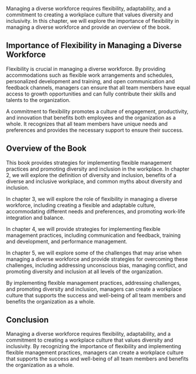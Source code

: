 
Managing a diverse workforce requires flexibility, adaptability, and a commitment to creating a workplace culture that values diversity and inclusivity. In this chapter, we will explore the importance of flexibility in managing a diverse workforce and provide an overview of the book.

Importance of Flexibility in Managing a Diverse Workforce
---------------------------------------------------------

Flexibility is crucial in managing a diverse workforce. By providing accommodations such as flexible work arrangements and schedules, personalized development and training, and open communication and feedback channels, managers can ensure that all team members have equal access to growth opportunities and can fully contribute their skills and talents to the organization.

A commitment to flexibility promotes a culture of engagement, productivity, and innovation that benefits both employees and the organization as a whole. It recognizes that all team members have unique needs and preferences and provides the necessary support to ensure their success.

Overview of the Book
--------------------

This book provides strategies for implementing flexible management practices and promoting diversity and inclusion in the workplace. In chapter 2, we will explore the definition of diversity and inclusion, benefits of a diverse and inclusive workplace, and common myths about diversity and inclusion.

In chapter 3, we will explore the role of flexibility in managing a diverse workforce, including creating a flexible and adaptable culture, accommodating different needs and preferences, and promoting work-life integration and balance.

In chapter 4, we will provide strategies for implementing flexible management practices, including communication and feedback, training and development, and performance management.

In chapter 5, we will explore some of the challenges that may arise when managing a diverse workforce and provide strategies for overcoming these challenges, including addressing unconscious bias, managing conflict, and promoting diversity and inclusion at all levels of the organization.

By implementing flexible management practices, addressing challenges, and promoting diversity and inclusion, managers can create a workplace culture that supports the success and well-being of all team members and benefits the organization as a whole.

Conclusion
----------

Managing a diverse workforce requires flexibility, adaptability, and a commitment to creating a workplace culture that values diversity and inclusivity. By recognizing the importance of flexibility and implementing flexible management practices, managers can create a workplace culture that supports the success and well-being of all team members and benefits the organization as a whole.
